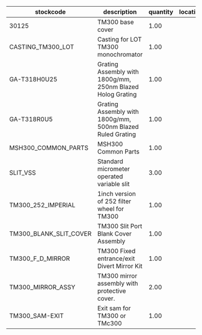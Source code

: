 |stockcode|description|quantity|location|
|---------|-----------|--------|--------|
|30125|TM300 base cover|1.00||
|CASTING_TM300_LOT|Casting for LOT TM300 monochromator|1.00||
|GA-T318H0U25|Grating Assembly with 1800g/mm, 250nm Blazed Holog Grating|1.00||
|GA-T318R0U5|Grating Assembly with 1800g/mm, 500nm Blazed Ruled Grating|1.00||
|MSH300_COMMON_PARTS|MSH300 Common Parts|1.00||
|SLIT_VSS|Standard micrometer operated variable slit|3.00||
|TM300_252_IMPERIAL|1inch version of 252 filter wheel for TM300|1.00||
|TM300_BLANK_SLIT_COVER|TM300 Slit Port Blank Cover Assembly|1.00||
|TM300_F_D_MIRROR|TM300 Fixed entrance/exit Divert Mirror Kit|1.00||
|TM300_MIRROR_ASSY|TM300 mirror assembly with protective cover.|2.00||
|TM300_SAM-EXIT|Exit sam for TM300 or TMc300|1.00||
